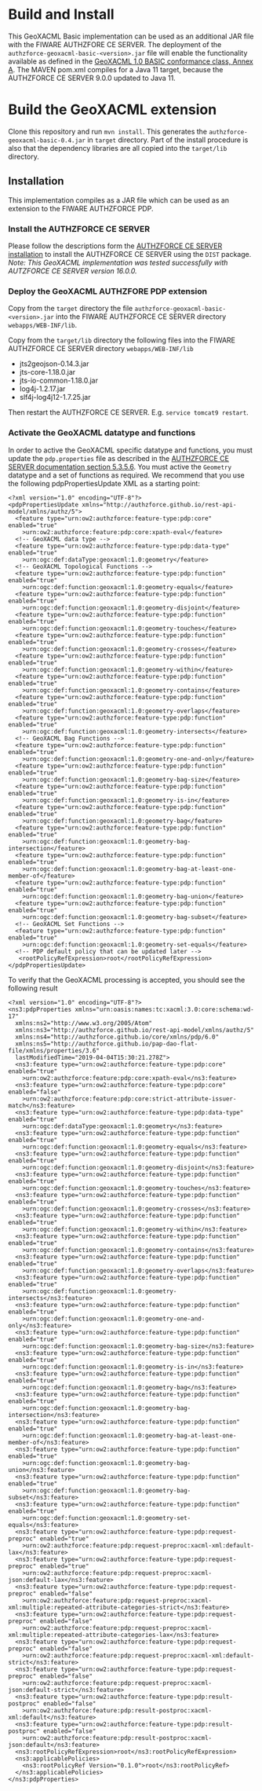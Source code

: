 # Build and Install
This GeoXACML Basic implementation can be used as an additional JAR file with the FIWARE AUTHZFORE CE SERVER. The deployment of the `authzforce-geoxacml-basic-<version>.jar` file will enable the functionality available as defined in the [GeoXACML 1.0 BASIC conformance class, Annex A](http://portal.opengeospatial.org/files/?artifact_id=42734). The MAVEN pom.xml compiles for a Java 11 target, because the AUTHZFORCE CE SERVER 9.0.0 updated to Java 11.

# Build the GeoXACML extension
Clone this repository and run `mvn install`. This generates the `authzforce-geoxacml-basic-0.4.jar` in `target` directory.
Part of the install procedure is also that the dependency libraries are all copied into the `target/lib` directory.

## Installation
This implementation compiles as a JAR file which can be used as an extension to the FIWARE AUTHZFORCE PDP.

### Install the AUTHZFORCE CE SERVER
Please follow the descriptions form the [AUTHZFORCE CE SERVER installation](https://authzforce-ce-fiware.readthedocs.io/en/latest/InstallationAndAdministrationGuide.html) to install the AUTHZFORCE CE SERVER using the `DIST` package. *Note: This GeoXACML implementation was tested successfully with AUTZFORCE CE SERVER version 16.0.0.*

### Deploy the GeoXACML AUTHZFORE PDP extension
Copy from the `target` directory the file `authzforce-geoxacml-basic-<version>.jar` into the FIWARE AUTHZFORCE CE SERVER directory `webapps/WEB-INF/lib`.

Copy from the `target/lib` directory the following files into the FIWARE AUTHZFORCE CE SERVER directory `webapps/WEB-INF/lib`

* jts2geojson-0.14.3.jar
* jts-core-1.18.0.jar
* jts-io-common-1.18.0.jar
* log4j-1.2.17.jar
* slf4j-log4j12-1.7.25.jar

Then restart the AUTHZFORCE CE SERVER. E.g. `service tomcat9 restart`.

### Activate the GeoXACML datatype and functions
In order to active the GeoXACML specific datatype and functions, you must update the `pdp.properties` file as described in the [AUTHZFORCE CE SERVER documentation section 5.3.5.6](https://authzforce-ce-fiware.readthedocs.io/en/latest/UserAndProgrammersGuide.html#policy-decision-pdp-properties). You must active the `Geometry` datatype and a set of functions as required. We recommend that you use the following pdpPropertiesUpdate XML as a starting point:


````
<?xml version="1.0" encoding="UTF-8"?>
<pdpPropertiesUpdate xmlns="http://authzforce.github.io/rest-api-model/xmlns/authz/5">
  <feature type="urn:ow2:authzforce:feature-type:pdp:core" enabled="true"
    >urn:ow2:authzforce:feature:pdp:core:xpath-eval</feature>
  <!-- GeoXACML data type -->
  <feature type="urn:ow2:authzforce:feature-type:pdp:data-type" enabled="true"
    >urn:ogc:def:dataType:geoxacml:1.0:geometry</feature>
  <!-- GeoXACML Topological Functions -->
  <feature type="urn:ow2:authzforce:feature-type:pdp:function" enabled="true"
    >urn:ogc:def:function:geoxacml:1.0:geometry-equals</feature>
  <feature type="urn:ow2:authzforce:feature-type:pdp:function" enabled="true"
    >urn:ogc:def:function:geoxacml:1.0:geometry-disjoint</feature>
  <feature type="urn:ow2:authzforce:feature-type:pdp:function" enabled="true"
    >urn:ogc:def:function:geoxacml:1.0:geometry-touches</feature> 
  <feature type="urn:ow2:authzforce:feature-type:pdp:function" enabled="true"
    >urn:ogc:def:function:geoxacml:1.0:geometry-crosses</feature> 
  <feature type="urn:ow2:authzforce:feature-type:pdp:function" enabled="true"
    >urn:ogc:def:function:geoxacml:1.0:geometry-within</feature>
  <feature type="urn:ow2:authzforce:feature-type:pdp:function" enabled="true"
    >urn:ogc:def:function:geoxacml:1.0:geometry-contains</feature>
  <feature type="urn:ow2:authzforce:feature-type:pdp:function" enabled="true"
    >urn:ogc:def:function:geoxacml:1.0:geometry-overlaps</feature>
  <feature type="urn:ow2:authzforce:feature-type:pdp:function" enabled="true"
    >urn:ogc:def:function:geoxacml:1.0:geometry-intersects</feature>
  <!-- GeoXACML Bag Functions --> 
  <feature type="urn:ow2:authzforce:feature-type:pdp:function" enabled="true"
    >urn:ogc:def:function:geoxacml:1.0:geometry-one-and-only</feature>
  <feature type="urn:ow2:authzforce:feature-type:pdp:function" enabled="true"
    >urn:ogc:def:function:geoxacml:1.0:geometry-bag-size</feature>
  <feature type="urn:ow2:authzforce:feature-type:pdp:function" enabled="true"
    >urn:ogc:def:function:geoxacml:1.0:geometry-is-in</feature>
  <feature type="urn:ow2:authzforce:feature-type:pdp:function" enabled="true"
    >urn:ogc:def:function:geoxacml:1.0:geometry-bag</feature>  
  <feature type="urn:ow2:authzforce:feature-type:pdp:function" enabled="true"
    >urn:ogc:def:function:geoxacml:1.0:geometry-bag-intersection</feature>
  <feature type="urn:ow2:authzforce:feature-type:pdp:function" enabled="true"
    >urn:ogc:def:function:geoxacml:1.0:geometry-bag-at-least-one-member-of</feature>
  <feature type="urn:ow2:authzforce:feature-type:pdp:function" enabled="true"
    >urn:ogc:def:function:geoxacml:1.0:geometry-bag-union</feature>
  <feature type="urn:ow2:authzforce:feature-type:pdp:function" enabled="true"
    >urn:ogc:def:function:geoxacml:1.0:geometry-bag-subset</feature>
  <!-- GeoXACML Set Functions -->
  <feature type="urn:ow2:authzforce:feature-type:pdp:function" enabled="true"
    >urn:ogc:def:function:geoxacml:1.0:geometry-set-equals</feature>
  <!-- PDP default policy that can be updated later -->
   <rootPolicyRefExpression>root</rootPolicyRefExpression>
</pdpPropertiesUpdate>
````

To verify that the GeoXACML processing is accepted, you should see the following result

````
<?xml version="1.0" encoding="UTF-8"?>
<ns3:pdpProperties xmlns="urn:oasis:names:tc:xacml:3.0:core:schema:wd-17"
  xmlns:ns2="http://www.w3.org/2005/Atom"
  xmlns:ns3="http://authzforce.github.io/rest-api-model/xmlns/authz/5"
  xmlns:ns4="http://authzforce.github.io/core/xmlns/pdp/6.0"
  xmlns:ns5="http://authzforce.github.io/pap-dao-flat-file/xmlns/properties/3.6"
  lastModifiedTime="2019-04-04T15:30:21.278Z">
  <ns3:feature type="urn:ow2:authzforce:feature-type:pdp:core" enabled="true"
    >urn:ow2:authzforce:feature:pdp:core:xpath-eval</ns3:feature>
  <ns3:feature type="urn:ow2:authzforce:feature-type:pdp:core" enabled="false"
    >urn:ow2:authzforce:feature:pdp:core:strict-attribute-issuer-match</ns3:feature>
  <ns3:feature type="urn:ow2:authzforce:feature-type:pdp:data-type" enabled="true"
    >urn:ogc:def:dataType:geoxacml:1.0:geometry</ns3:feature>
  <ns3:feature type="urn:ow2:authzforce:feature-type:pdp:function" enabled="true"
    >urn:ogc:def:function:geoxacml:1.0:geometry-equals</ns3:feature>
  <ns3:feature type="urn:ow2:authzforce:feature-type:pdp:function" enabled="true"
    >urn:ogc:def:function:geoxacml:1.0:geometry-disjoint</ns3:feature>
  <ns3:feature type="urn:ow2:authzforce:feature-type:pdp:function" enabled="true"
    >urn:ogc:def:function:geoxacml:1.0:geometry-touches</ns3:feature>
  <ns3:feature type="urn:ow2:authzforce:feature-type:pdp:function" enabled="true"
    >urn:ogc:def:function:geoxacml:1.0:geometry-crosses</ns3:feature>
  <ns3:feature type="urn:ow2:authzforce:feature-type:pdp:function" enabled="true"
    >urn:ogc:def:function:geoxacml:1.0:geometry-within</ns3:feature>
  <ns3:feature type="urn:ow2:authzforce:feature-type:pdp:function" enabled="true"
    >urn:ogc:def:function:geoxacml:1.0:geometry-contains</ns3:feature>
  <ns3:feature type="urn:ow2:authzforce:feature-type:pdp:function" enabled="true"
    >urn:ogc:def:function:geoxacml:1.0:geometry-overlaps</ns3:feature>
  <ns3:feature type="urn:ow2:authzforce:feature-type:pdp:function" enabled="true"
    >urn:ogc:def:function:geoxacml:1.0:geometry-intersects</ns3:feature>
  <ns3:feature type="urn:ow2:authzforce:feature-type:pdp:function" enabled="true"
    >urn:ogc:def:function:geoxacml:1.0:geometry-one-and-only</ns3:feature>
  <ns3:feature type="urn:ow2:authzforce:feature-type:pdp:function" enabled="true"
    >urn:ogc:def:function:geoxacml:1.0:geometry-bag-size</ns3:feature>
  <ns3:feature type="urn:ow2:authzforce:feature-type:pdp:function" enabled="true"
    >urn:ogc:def:function:geoxacml:1.0:geometry-is-in</ns3:feature>
  <ns3:feature type="urn:ow2:authzforce:feature-type:pdp:function" enabled="true"
    >urn:ogc:def:function:geoxacml:1.0:geometry-bag</ns3:feature>
  <ns3:feature type="urn:ow2:authzforce:feature-type:pdp:function" enabled="true"
    >urn:ogc:def:function:geoxacml:1.0:geometry-bag-intersection</ns3:feature>
  <ns3:feature type="urn:ow2:authzforce:feature-type:pdp:function" enabled="true"
    >urn:ogc:def:function:geoxacml:1.0:geometry-bag-at-least-one-member-of</ns3:feature>
  <ns3:feature type="urn:ow2:authzforce:feature-type:pdp:function" enabled="true"
    >urn:ogc:def:function:geoxacml:1.0:geometry-bag-union</ns3:feature>
  <ns3:feature type="urn:ow2:authzforce:feature-type:pdp:function" enabled="true"
    >urn:ogc:def:function:geoxacml:1.0:geometry-bag-subset</ns3:feature>
  <ns3:feature type="urn:ow2:authzforce:feature-type:pdp:function" enabled="true"
    >urn:ogc:def:function:geoxacml:1.0:geometry-set-equals</ns3:feature>
  <ns3:feature type="urn:ow2:authzforce:feature-type:pdp:request-preproc" enabled="true"
    >urn:ow2:authzforce:feature:pdp:request-preproc:xacml-xml:default-lax</ns3:feature>
  <ns3:feature type="urn:ow2:authzforce:feature-type:pdp:request-preproc" enabled="true"
    >urn:ow2:authzforce:feature:pdp:request-preproc:xacml-json:default-lax</ns3:feature>
  <ns3:feature type="urn:ow2:authzforce:feature-type:pdp:request-preproc" enabled="false"
    >urn:ow2:authzforce:feature:pdp:request-preproc:xacml-xml:multiple:repeated-attribute-categories-strict</ns3:feature>
  <ns3:feature type="urn:ow2:authzforce:feature-type:pdp:request-preproc" enabled="false"
    >urn:ow2:authzforce:feature:pdp:request-preproc:xacml-xml:multiple:repeated-attribute-categories-lax</ns3:feature>
  <ns3:feature type="urn:ow2:authzforce:feature-type:pdp:request-preproc" enabled="false"
    >urn:ow2:authzforce:feature:pdp:request-preproc:xacml-xml:default-strict</ns3:feature>
  <ns3:feature type="urn:ow2:authzforce:feature-type:pdp:request-preproc" enabled="false"
    >urn:ow2:authzforce:feature:pdp:request-preproc:xacml-json:default-strict</ns3:feature>
  <ns3:feature type="urn:ow2:authzforce:feature-type:pdp:result-postproc" enabled="false"
    >urn:ow2:authzforce:feature:pdp:result-postproc:xacml-xml:default</ns3:feature>
  <ns3:feature type="urn:ow2:authzforce:feature-type:pdp:result-postproc" enabled="false"
    >urn:ow2:authzforce:feature:pdp:result-postproc:xacml-json:default</ns3:feature>
  <ns3:rootPolicyRefExpression>root</ns3:rootPolicyRefExpression>
  <ns3:applicablePolicies>
    <ns3:rootPolicyRef Version="0.1.0">root</ns3:rootPolicyRef>
  </ns3:applicablePolicies>
</ns3:pdpProperties>
```` 

